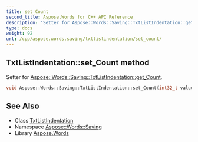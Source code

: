 ```yaml
---
title: set_Count
second_title: Aspose.Words for C++ API Reference
description: 'Setter for Aspose::Words::Saving::TxtListIndentation::get_Count.'
type: docs
weight: 92
url: /cpp/aspose.words.saving/txtlistindentation/set_count/
---
```

## TxtListIndentation::set_Count method


Setter for [Aspose::Words::Saving::TxtListIndentation::get_Count](../get_count/).

```cpp
void Aspose::Words::Saving::TxtListIndentation::set_Count(int32_t value)
```

## See Also

* Class [TxtListIndentation](../)
* Namespace [Aspose::Words::Saving](../../)
* Library [Aspose.Words](../../../)
